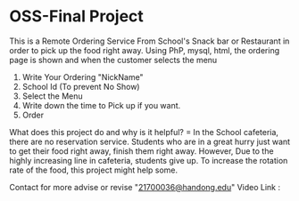 # OSS-Final Project
This is a Remote Ordering Service From School's Snack bar or Restaurant in order to pick up the food right away.
Using PhP, mysql, html, the ordering page is shown and when the customer selects the menu
1. Write Your Ordering "NickName"
2. School Id (To prevent No Show)
3. Select the Menu
4. Write down the time to Pick up if you want.
5. Order 

What does this project do and why is it helpful? 
 = In the School cafeteria, there are no reservation service. Students who are in a great hurry just want to get their food right away, finish them right away. However, Due to the highly increasing line in cafeteria, students give up. To increase the rotation rate of the food, this project might help some.

Contact for more advise or revise "21700036@handong.edu"
Video Link :
